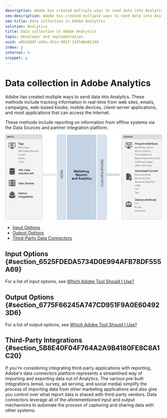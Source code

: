 ```yaml
---
description: Adobe has created multiple ways to send data into Analytics. These methods include tracking information in real-time from web sites, emails, campaigns, web-based kiosks, mobile devices, client-server applications, and most applications that can access the Internet.
seo-description: Adobe has created multiple ways to send data into Analytics. These methods include tracking information in real-time from web sites, emails, campaigns, web-based kiosks, mobile devices, client-server applications, and most applications that can access the Internet.
seo-title: Data collection in Adobe Analytics
solution: Analytics
title: Data collection in Adobe Analytics
topic: Developer and implementation
uuid: e6bd3d4f-a50a-451a-9017-1425dbe01148
index: y
internal: n
snippet: y
---
```


# Data collection in Adobe Analytics

Adobe has created multiple ways to send data into Analytics. These methods include tracking information in real-time from web sites, emails, campaigns, web-based kiosks, mobile devices, client-server applications, and most applications that can access the Internet.

These methods include reporting on information from offline systems via the Data Sources and partner integration platform.

![](assets/moving_data.png)

* [Input Options](../../admin/data-collection/usecase-sending-data-to-sc.md#section_6525FDEDA5734D0E994AFB78DF555A69) 
* [Output Options](../../admin/data-collection/usecase-sending-data-to-sc.md#section_6775F66245A747CD951F9A0E604923D6) 
* [Third-Party Data Connectors](../../admin/data-collection/usecase-sending-data-to-sc.md#section_5B8E40F04F764A2A9B4180FE8C8A1C20)

## Input Options {#section_6525FDEDA5734D0E994AFB78DF555A69}

For a list of input options, see [Which Adobe Tool Should I Use?](../../admin/c-analytics-product-comparison/which-analytics-tool.md#concept_E7D62115EB5B49959887B338F20CBC1A)

## Output Options {#section_6775F66245A747CD951F9A0E604923D6}

For a list of output options, see [Which Adobe Tool Should I Use?](../../admin/c-analytics-product-comparison/which-analytics-tool.md#concept_E7D62115EB5B49959887B338F20CBC1A)  

## Third-Party Integrations {#section_5B8E40F04F764A2A9B4180FE8C8A1C20}

If you're considering integrating third-party applications with reporting, Adobe's data connectors platform represents a streamlined way of importing and exporting data out of Analytics. The various pre-built integrations (email, survey, ad serving, and social media) simplify the process of importing data from other marketing applications and also give you control over what report data is shared with third-party vendors. Data connectors leverage all of the aforementioned input and output mechanisms to automate the process of capturing and sharing data with other systems. 
